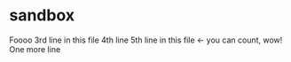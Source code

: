 # sandbox
Foooo
3rd line in this file
4th line
5th line in this file  <- you can count, wow!
One more line

